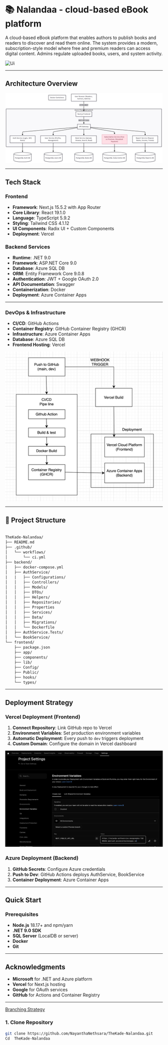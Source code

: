 # 📚 Nalandaa - cloud-based eBook platform

A cloud-based eBook platform that enables authors to
publish books and readers to discover and read them online. The system provides a modern, subscription-style
model where free and premium readers can access digital content. Admins regulate uploaded books, users, and
system activity.

![Ui](./docs/assets/ui.png)

---
## Architecture Overview

![Architecture Diagram](./docs/assets/arch.jpeg)

---
## Tech Stack

### Frontend
- **Framework**: Next.js 15.5.2 with App Router
- **Core Library**: React 19.1.0
- **Language**: TypeScript 5.9.2
- **Styling**: Tailwind CSS 4.1.12 
- **UI Components**: Radix UI + Custom Components
- **Deployment**: Vercel 

### Backend Services
- **Runtime**: .NET 9.0
- **Framework**: ASP.NET Core 9.0
- **Database**: Azure SQL DB
- **ORM**: Entity Framework Core 9.0.8
- **Authentication**: JWT + Google OAuth 2.0
- **API Documentation**: Swagger
- **Containerization**: Docker
- **Deployment**: Azure Container Apps

---

### DevOps & Infrastructure
- **CI/CD**: GitHub Actions 
- **Container Registry**: GitHub Container Registry (GHCR)
- **Infrastructure**: Azure Container Apps 
- **Database**: Azure SQL DB
- **Frontend Hosting**: Vercel

![cicd](./docs/assets/ci.png)

---
## 📁 Project Structure

```

TheKade-Nalandaa/
├── README.md
├── .github/
│   └── workflows/
│       └── ci.yml
├── backend/
│   ├── docker-compose.yml
│   ├── AuthService/
|   |   ├── Configurations/
│   │   ├── Controllers/
│   │   ├── Models/
│   │   ├── DTOs/
│   │   ├── Helpers/
│   │   ├── Repositories/
│   │   ├── Properties
│   │   ├── Services/
│   │   ├── Data/
│   │   ├── Migrations/
│   │   └── Dockerfile
│   ├── AuthService.Tests/
│   └── BookService/
└── frontend/
    ├── package.json
    ├── app/
    ├── components/
    ├── lib/
    ├── Config/
    ├── Public/
    ├── hooks/
    └── types/

```

---

## Deployment Strategy


  ### Vercel Deployment (Frontend)
1. **Connect Repository**: Link GitHub repo to Vercel
2. **Environment Variables**: Set production environment variables
3. **Automatic Deployment**: Every push to `dev` triggers deployment
4. **Custom Domain**: Configure the domain in Vercel dashboard

![vercel](./docs/assets/vercel.png)

  ### Azure Deployment (Backend)
1. **GitHub Secrets**: Configure Azure credentials
2. **Push to Dev**: GitHub Actions deploys AuthService, BookService
3. **Container Deployment**: Azure Container Apps
 
---

## Quick Start

### Prerequisites
- **Node.js** 18.17+ and npm/yarn
- **.NET 9.0 SDK**
- **SQL Server** (LocalDB or server)
- **Docker**  
- **Git**
 ---
## Acknowledgments

- **Microsoft** for .NET and Azure platform
- **Vercel** for Next.js hosting
- **Google** for OAuth services
- **GitHub** for Actions and Container Registry

---

 [Branching Strategy](docs/branching-strategy.md)

 
### 1. Clone Repository
```bash
git clone https://github.com/NayanthaNethsara/TheKade-Nalandaa.git
Cd  TheKade-Nalandaa
```
